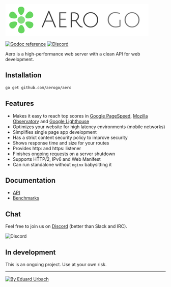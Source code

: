 ![Aero Go Logo](docs/images/aero.go.png)

[![Godoc reference][godoc-image]][godoc-url]
[![Discord][discord-image]][discord-url]

Aero is a high-performance web server with a clean API for web development.

## Installation

```bash
go get github.com/aerogo/aero
```

## Features

- Makes it easy to reach top scores in [Google PageSpeed](https://developers.google.com/speed/pagespeed/insights/), [Mozilla Observatory](https://observatory.mozilla.org/) and [Google Lighthouse](https://developers.google.com/web/tools/lighthouse/)
- Optimizes your website for high latency environments (mobile networks)
- Simplifies single page app development
- Has a strict content security policy to improve security
- Shows response time and size for your routes
- Provides http: and https: listener
- Finishes ongoing requests on a server shutdown
- Supports HTTP/2, IPv6 and Web Manifest
- Can run standalone without `nginx` babysitting it

## Documentation

- [API](docs/API.md)
- [Benchmarks](docs/Benchmarks.md)

## Chat

Feel free to join us on [Discord][discord-url] (better than Slack and IRC).

![Discord](https://puu.sh/y62bO/bfb44dbd11.png)

## In development

This is an ongoing project. Use at your own risk.

---

[![By Eduard Urbach](http://forthebadge.com/images/badges/built-with-love.svg)](https://github.com/blitzprog)

[godoc-image]: https://godoc.org/github.com/aerogo/aero?status.svg
[godoc-url]: https://godoc.org/github.com/aerogo/aero
[discord-image]: https://img.shields.io/badge/discord-aero-738bd7.svg
[discord-url]: https://discord.gg/vyk2MnK
